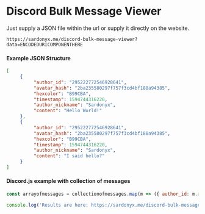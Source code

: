 # Discord Bulk Message Viewer
Just supply a JSON file within the url or supply it directly on the website.

```
https://sardonyx.me/discord-bulk-message-viewer?data=ENCODEDURICOMPONENTHERE
```

#### Example JSON Structure
```json
[
     {
          "author_id": "295222772546928641",
          "avatar_hash": "2ba235580297f757f3cd4bf188a94385",
          "hexcolor": "B99CBA",
          "timestamp": 1594744316220,
          "author_nickname": "Sardonyx",
          "content": "Hello World!"
     },
     {
          "author_id": "295222772546928641",
          "avatar_hash": "2ba235580297f757f3cd4bf188a94385",
          "hexcolor": "B99CBA",
          "timestamp": 1594744316220,
          "author_nickname": "Sardonyx",
          "content": "I said hello?"
     }
]
```

#### Discord.js example with collection of messages
```javascript
const arrayofmessages = collectionofmessages.map(m => ({ author_id: m.author.id,avatar_hash: m.author.avatar, hexcolor: m.member.displayHexColor, timestamp: m.createdTimestamp, author_nickame: m.member.nickname || m.author.username, content: m.content }))

console.log('Results are here: https://sardonyx.me/discord-bulk-message-viewer?data=' + encodeURIComponent(JSON.stringify(arrayofmessages)))
```
